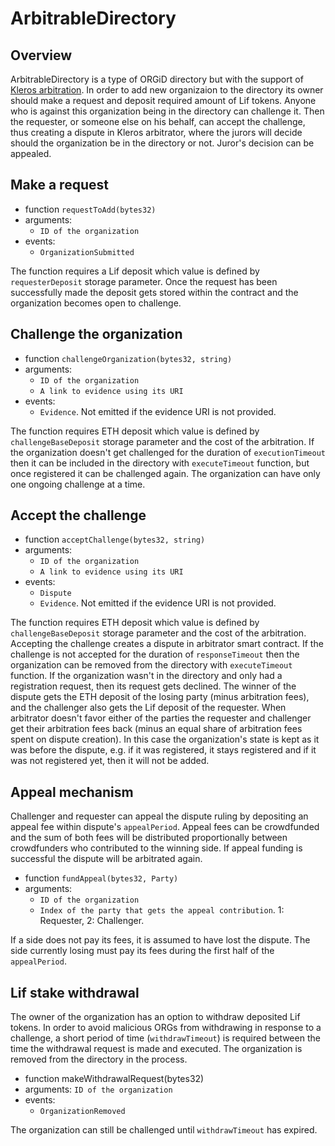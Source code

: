 #  ArbitrableDirectory
## Overview

ArbitrableDirectory is a type of ORGiD directory but with the support of [Kleros arbitration](https://developer.kleros.io/en/latest/).
In order to add new organizaion to the directory its owner should make a request and deposit required amount of Lif tokens. Anyone who is against this organization being in the directory can challenge it. Then the requester, or someone else on his behalf, can accept the challenge, thus creating a dispute in Kleros arbitrator, where the jurors will decide should the organization be in the directory or not. Juror's decision can be appealed.

## Make a request

- function `requestToAdd(bytes32)`
- arguments:
    - `ID of the organization`
- events:
    - `OrganizationSubmitted`

The function requires a Lif deposit which value is defined by `requesterDeposit` storage parameter.
Once the request has been successfully made the deposit gets stored within the contract and the organization becomes open to challenge.

## Challenge the organization

- function `challengeOrganization(bytes32, string)`
- arguments:
    - `ID of the organization`
    - `A link to evidence using its URI`
- events:
    - `Evidence`. Not emitted if the evidence URI is not provided.

The function requires ETH deposit which value is defined by `challengeBaseDeposit` storage parameter and the cost of the arbitration.
If the organization doesn't get challenged for the duration of `executionTimeout` then it can be included in the directory with `executeTimeout` function, but once registered it can be challenged again. The organization can have only one ongoing challenge at a time.

## Accept the challenge

- function `acceptChallenge(bytes32, string)`
- arguments:
    - `ID of the organization`
    - `A link to evidence using its URI`
- events:
    - `Dispute`
    - `Evidence`. Not emitted if the evidence URI is not provided.

The function requires ETH deposit which value is defined by `challengeBaseDeposit` storage parameter and the cost of the arbitration.
Accepting the challenge creates a dispute in arbitrator smart contract. If the challenge is not accepted for the duration of `responseTimeout` then the organization can be removed from the directory with `executeTimeout` function. If the organization wasn't in the directory and only had a registration request, then its request gets declined.
The winner of the dispute gets the ETH deposit of the losing party (minus arbitration fees), and the challenger also gets the Lif deposit of the requester.
When arbitrator doesn't favor either of the parties the requester and challenger get their arbitration fees back (minus an equal share of arbitration fees spent on dispute creation). In this case the organization's state is kept as it was before the dispute, e.g. if it was registered, it stays registered and if it was not registered yet, then it will not be added.

## Appeal mechanism

Challenger and requester can appeal the dispute ruling by depositing an appeal fee within dispute's `appealPeriod`. Appeal fees can be crowdfunded and the sum of both fees will be distributed proportionally between crowdfunders who contributed to the winning side. If appeal funding is successful the dispute will be arbitrated again.

- function `fundAppeal(bytes32, Party)`
- arguments:
    - `ID of the organization`
    - `Index of the party that gets the appeal contribution`. 1: Requester, 2: Challenger.

If a side does not pay its fees, it is assumed to have lost the dispute. The side currently losing must pay its fees during the first half of the `appealPeriod`.

## Lif stake withdrawal

The owner of the organization has an option to withdraw deposited Lif tokens. In order to avoid malicious ORGs from withdrawing in response to a challenge, a short period of time (`withdrawTimeout`) is required between the time the withdrawal request is made and executed. The organization is removed from the directory in the process.

- function makeWithdrawalRequest(bytes32)
- arguments:
`ID of the organization`
- events:
    - `OrganizationRemoved`

The organization can still be challenged until `withdrawTimeout` has expired.